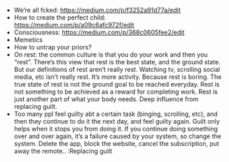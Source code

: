 
- We’re all fcked: https://medium.com/p/f3252a91d77a/edit
- How to create the perfect child: https://medium.com/p/a09c6afc972f/edit
- Consciousness: https://medium.com/p/368c0605fee2/edit
- Memetics
- How to untrap your priors?
- On rest: the common culture is that you do your work and then you “rest”. There’s this view that rest is the best state, and the ground state. But our definitions of rest aren’t really rest. Watching tv, scrolling social media, etc isn’t really rest. It’s more activity. Because rest is boring. The true state of rest is not the ground goal to be reached everyday. Rest is not something to be achieved as a reward for completing work. Rest is just another part of what your body needs. Deep influence from replacing guilt.
- Too many ppl feel guilty abt a certain task (binging, scrolling, etc), and then they continue to do it the next day, and feel guilty again. Guilt only helps when it stops you from doing it. If you continue doing something over and over again, it’s a failure caused by your system, so change the system. Delete the app, block the website, cancel the subscription, put away the remote.. :Replacing guilt
